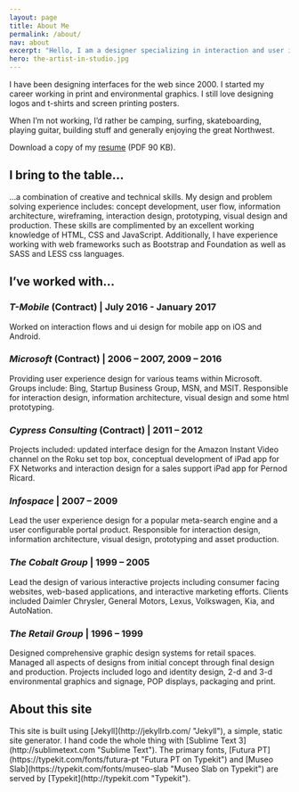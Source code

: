 ```yaml
---
layout: page
title: About Me
permalink: /about/
nav: about
excerpt: "Hello, I am a designer specializing in interaction and user interface design. I'm at my best digging into design problems to find solutions that make software easier for people to use." 
hero: the-artist-in-studio.jpg
---
```


I have been designing interfaces for the web since 2000. I started my career working in print and environmental graphics. I still love designing logos and t-shirts and screen printing posters.

When I’m not working, I’d rather be camping, surfing, skateboarding, playing guitar, building stuff and generally enjoying the great Northwest.

Download a copy of my [resume](/docs/brian-levy-ux-resume.pdf "PDF resume") (PDF 90 KB).


<h2>I bring to the table&hellip;</h2>
&hellip;a combination of creative and technical skills. My design and problem solving experience includes: concept development, user flow, information architecture, wireframing, interaction design, prototyping, visual design and production. These skills are complimented by an excellent working knowledge of HTML, CSS and JavaScript. Additionally, I have experience working with web frameworks such as Bootstrap and Foundation as well as SASS and LESS css languages.

<h2>I&rsquo;ve worked with&hellip;</h2>

<h3><em>T-Mobile</em> (Contract) | July 2016 - January 2017</h3>
Worked on interaction flows and ui design for mobile app on iOS and Android.

<h3><em>Microsoft</em> (Contract) | 2006 – 2007, 2009 – 2016</h3>
Providing user experience design for various teams within Microsoft. Groups include: Bing, Startup Business Group, MSN, and MSIT. Responsible for interaction design, information architecture, visual design and some html prototyping.

<h3><em>Cypress Consulting</em> (Contract) | 2011 – 2012</h3>
Projects included: updated interface design for the Amazon Instant Video channel on the Roku set top box, conceptual development of iPad app for FX Networks and interaction design for a sales support iPad app for Pernod Ricard.

<h3><em>Infospace</em> | 2007 – 2009</h3>
Lead the user experience design for a popular meta-search engine and a user configurable portal product. Responsible for interaction design, information architecture, visual design, prototyping and asset production.

<h3><em>The Cobalt Group</em> | 1999 – 2005</h3>
Lead the design of various interactive projects including consumer facing websites, web-based applications, and interactive marketing efforts. Clients included Daimler Chrysler, General Motors, Lexus, Volkswagen, Kia, and AutoNation.

<h3><em>The Retail Group</em> | 1996 – 1999</h3>
Designed comprehensive graphic design systems for retail spaces. Managed all aspects of designs from initial concept through final design and production. Projects included logo and identity design, 2-d and 3-d environmental graphics and signage, POP displays, packaging and print.


<h2>About this site</h2>
This site is built using [Jekyll](http://jekyllrb.com/ "Jekyll"), a simple, static site generator. I hand code the whole thing with [Sublime Text 3](http://sublimetext.com "Sublime Text"). The primary fonts, [Futura PT](https://typekit.com/fonts/futura-pt "Futura PT on Typekit") and [Museo Slab](https://typekit.com/fonts/museo-slab "Museo Slab on Typekit") are served by [Typekit](http://typekit.com "Typekit").